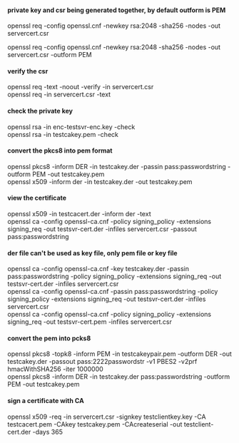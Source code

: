 #### private key and csr being generated together, by default outform is  PEM
  openssl req -config openssl.cnf -newkey rsa:2048 -sha256 -nodes -out servercert.csr

  openssl req -config openssl.cnf -newkey rsa:2048 -sha256 -nodes -out servercert.csr -outform PEM

#### verify the csr
  openssl req -text -noout -verify -in servercert.csr  
  openssl req -in servercert.csr -text

#### check the private key
  openssl rsa -in enc-testsvr-enc.key -check  
  openssl rsa -in testcakey.pem -check

#### convert the pkcs8 into pem format
  openssl pkcs8 -inform DER -in testcakey.der -passin pass:passwordstring  -outform PEM -out testcakey.pem  
  openssl x509 -inform der -in testcakey.der -out testcakey.pem

#### view the certificate
  openssl x509 -in testcacert.der  -inform der -text  
  openssl ca -config openssl-ca.cnf -policy signing_policy -extensions signing_req -out testsvr-cert.der -infiles servercert.csr  -passout pass:passwordstring

#### der file can't be used as key file, only pem file or key file
  openssl ca -config openssl-ca.cnf -key testcakey.der -passin pass:passwordstring -policy signing_policy -extensions signing_req -out testsvr-cert.der -infiles servercert.csr  
  openssl ca -config openssl-ca.cnf -passin pass:passwordstring -policy signing_policy -extensions signing_req -out testsvr-cert.der -infiles servercert.csr  
 openssl ca -config openssl-ca.cnf -policy signing_policy -extensions signing_req -out testsvr-cert.pem -infiles servercert.csr 

#### convert the pem into pcks8
  openssl pkcs8 -topk8 -inform PEM -in testcakeypair.pem -outform DER -out testcakey.der -passout pass:2222passwordstr -v1 PBES2 -v2prf hmacWithSHA256 -iter 1000000  
  openssl pkcs8 -inform DER -in testcakey.der pass:passwordstring -outform PEM -out testcakey.pem

#### sign a certificate with CA
 openssl x509 -req -in servercert.csr -signkey testclientkey.key -CA testcacert.pem -CAkey testcakey.pem -CAcreateserial   -out testclient-cert.der  -days 365
